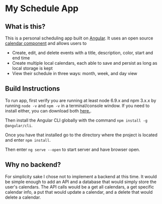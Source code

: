 # My Schedule App

## What is this?

This is a personal scheduling app built on [Angular](https://angular.io/). It uses an open source [calendar component](https://github.com/mattlewis92/angular-calendar) and allows users to
* Create, edit, and delete events with a title, description, color, start and end time
* Create multiple local calendars, each able to save and persist as long as local storage is kept
* View their schedule in three ways: month, week, and day view

## Build Instructions

To run app, first verify you are running at least node 6.9.x and npm 3.x.x by running `node -v` and `npm -v` in a terminal/console window. If you need to install either, you can download both [here.](https://nodejs.org/en/download/).

Then install the Angular CLI globally with the command `npm install -g @angular/cli`.

Once you have that installed go to the directory where the project is located and enter `npm install`.

Then enter `ng serve --open` to start server and have browser open.

## Why no backend?

For simplicity sake I chose not to implement a backend at this time. It would be simple enough to add an API and a database that would simply store the user's calendars. The API calls would be a get all calendars, a get specific calendar info, a put that would update a calendar, and a delete that would delete a calendar.
